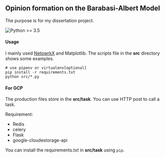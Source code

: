## Opinion formation on the Barabasi-Albert Model
The purpose is for my dissertation project.

![Python >= 3.5 ](https://img.shields.io/badge/python-%3E%3D3.5-blue.svg)


#### Usage
I mainly used [NetowrkX](https://networkx.github.io/) and Matplotlib.
The scripts file in the **src** directory shows some examples.
```
# use pipenv or virtualenv[optional]
pip install -r requirements.txt
python src/*.py
```

#### For GCP

The production files store in the **src/task**. You can use HTTP post to call a task.

Requirement:
  * Redis
  * celery
  * Flask
  * google-cloudestorage-api

You can install the requirements.txt in **src/task** using `pip`.
